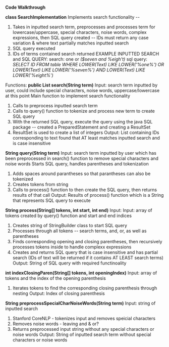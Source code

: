 **Code Walkthrough**


**class SearchImplementation**
Implements search functionality -- 
1. Takes in inputted search term, preprocesses and processes term for lowercase/uppercase, special characters, noise words, complex expressions, then SQL query created -- IDs must return any case variation & where text partially matches inputted search 
2. SQL query executed
3. IDs of terms contained search returned
EXAMPLE INPUTTED SEARCH and SQL QUERY:
search: one or _($seven and %eigh't)_
sql query: _SELECT ID FROM table WHERE LOWER(Text) LIKE LOWER('%one%') OR LOWER(Text) LIKE LOWER('%seven%') AND LOWER(Text) LIKE LOWER('%eight%')_


Functions:
**public List<Integer> search(String term)**
Input: search term inputted by user, could include special characters, noise words, uppercase/lowercase at this point
Main function to implement search functionality
1. Calls to preprocess inputted search term
2. Calls to query() function to tokenize and process new term to create SQL query
3. With the returned SQL query, execute the query using the java SQL package -- created a PreparedStatement and creating a ResultSet
4. ResultSet is used to create a list of integers
Output: List<Integer> containing IDs corresponding to text found that AT least matches inputted search and is case insensitive

**String query(String term)**
Input: search term inputted by user which has been preprocessed in search() function to remove special characters and noise words
Starts  SQL query, handles parentheses and tokenization
1. Adds spaces around parantheses so that parantheses can also be tokenized
2. Creates tokens from string
3. Calls to process() function to then create the SQL query, then returns results of that call
Output: Results of process() function which is a String that represents SQL query to execute

**String process(String[] tokens, int start, int end)**
Input:
Input: array of tokens created by query() function and start and end indices
1. Creates string of StringBuilder class to start SQL query
1. Processes through all tokens -- search terms, and, or, as well as parentheses
2. Finds corresponding opening and closing parentheses, then recursively processes tokens inside to handle complexx expressions
3. Creates  and returns SQL query that is case insensitive and has partial search (IDs of text will be returned if it contains AT LEAST search terms)
Output: String of SQL query with required functinoality

**int indexClosingParen(String[] tokens, int openingIndex)**
Input: array of tokens and the index of the opening parenthesis
1. Iterates tokens to find the corresponding closing parenthesis through nesting
Output: Index of closing parenthesis

**String preprocessSpecialCharNoiseWords(String term)**
Input: string of inputted search
1. Stanford CoreNLP - tokenizes input and removes speicial characters
2. Removes noise words - leaving and & or?
3. Returns preprocessed input string without any special characters or noise words
Output: String of inputted search term without special characters or noise words